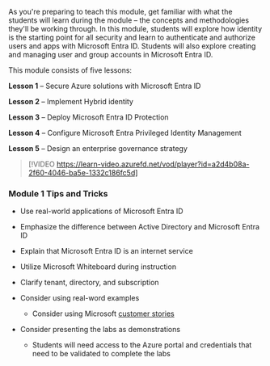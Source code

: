 As you're preparing to teach this module, get familiar with what the students will learn during the module – the concepts and methodologies they'll be working through. In this module, students will explore how identity is the starting point for all security and learn to authenticate and authorize users and apps with Microsoft Entra ID. Students will also explore creating and managing user and group accounts in Microsoft Entra ID.  

This module consists of five lessons: 

**Lesson 1** – Secure Azure solutions with Microsoft Entra ID 

**Lesson 2** – Implement Hybrid identity 

**Lesson 3** – Deploy Microsoft Entra ID Protection 

**Lesson 4** – Configure Microsoft Entra Privileged Identity Management 

**Lesson 5** – Design an enterprise governance strategy 

> [!VIDEO https://learn-video.azurefd.net/vod/player?id=a2d4b08a-2f60-4046-ba5e-1332c186fc5d] 

### Module 1 Tips and Tricks 

- Use real-world applications of Microsoft Entra ID 

- Emphasize the difference between Active Directory and Microsoft Entra ID 

- Explain that Microsoft Entra ID is an internet service  

- Utilize Microsoft Whiteboard during instruction 

- Clarify tenant, directory, and subscription 

- Consider using real-word examples  

  - Consider using Microsoft [customer stories](https://aka.ms/customerstories) 

- Consider presenting the labs as demonstrations  

  - Students will need access to the Azure portal and credentials that need to be validated to complete the labs  
